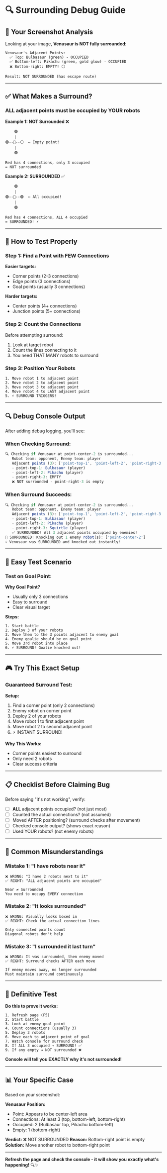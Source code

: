 # 🔍 Surrounding Debug Guide

## 📸 Your Screenshot Analysis

Looking at your image, **Venusaur is NOT fully surrounded**:

```
Venusaur's Adjacent Points:
  ✅ Top: Bulbasaur (green) - OCCUPIED
  ✅ Bottom-left: Pikachu (green, gold glow) - OCCUPIED
  ❌ Bottom-right: EMPTY! ⚪
  
Result: NOT SURROUNDED (has escape route)
```

---

## ✅ What Makes a Surround?

### **ALL adjacent points must be occupied by YOUR robots**

**Example 1: NOT Surrounded** ❌
```
    🟢
    |
🟢--🔴--⚪  ← Empty point!
    |
    🟢

Red has 4 connections, only 3 occupied
= NOT surrounded
```

**Example 2: SURROUNDED** ✅
```
    🟢
    |
🟢--🔴--🟢  ← All occupied!
    |
    🟢

Red has 4 connections, ALL 4 occupied
= SURROUNDED! ⚡
```

---

## 🧪 How to Test Properly

### **Step 1: Find a Point with FEW Connections**

**Easier targets:**
- Corner points (2-3 connections)
- Edge points (3 connections)
- Goal points (usually 3 connections)

**Harder targets:**
- Center points (4+ connections)
- Junction points (5+ connections)

### **Step 2: Count the Connections**

Before attempting surround:
1. Look at target robot
2. Count the lines connecting to it
3. You need THAT MANY robots to surround

### **Step 3: Position Your Robots**

```
1. Move robot 1 to adjacent point
2. Move robot 2 to adjacent point
3. Move robot 3 to adjacent point
4. Move robot 4 to LAST adjacent point
5. ⚡ SURROUND TRIGGERS!
```

---

## 🔍 Debug Console Output

After adding debug logging, you'll see:

### **When Checking Surround:**
```javascript
🔍 Checking if Venusaur at point-center-2 is surrounded...
   Robot team: opponent, Enemy team: player
   Adjacent points (3): ['point-top-1', 'point-left-2', 'point-right-3']
   - point-top-1: Bulbasaur (player)
   - point-left-2: Pikachu (player)
   - point-right-3: EMPTY
   ❌ NOT surrounded - point-right-3 is empty
```

### **When Surround Succeeds:**
```javascript
🔍 Checking if Venusaur at point-center-2 is surrounded...
   Robot team: opponent, Enemy team: player
   Adjacent points (3): ['point-top-1', 'point-left-2', 'point-right-3']
   - point-top-1: Bulbasaur (player)
   - point-left-2: Pikachu (player)
   - point-right-3: Squirtle (player)
   ✅ SURROUNDED! All 3 adjacent points occupied by enemies!
🎯 SURROUNDED! Knocking out 1 enemy robot(s): ['point-center-2']
💀 Venusaur was SURROUNDED and knocked out instantly!
```

---

## 🎯 Easy Test Scenario

### **Test on Goal Point:**

**Why Goal Point?**
- Usually only 3 connections
- Easy to surround
- Clear visual target

**Steps:**
```
1. Start battle
2. Deploy 3 of your robots
3. Move them to the 3 points adjacent to enemy goal
4. Enemy goalie should be on goal point
5. Move 3rd robot into place
6. ⚡ SURROUND! Goalie knocked out!
```

---

## 🎮 Try This Exact Setup

### **Guaranteed Surround Test:**

**Setup:**
1. Find a corner point (only 2 connections)
2. Enemy robot on corner point
3. Deploy 2 of your robots
4. Move robot 1 to first adjacent point
5. Move robot 2 to second adjacent point
6. ⚡ INSTANT SURROUND!

**Why This Works:**
- Corner points easiest to surround
- Only need 2 robots
- Clear success criteria

---

## 📋 Checklist Before Claiming Bug

Before saying "it's not working", verify:

- [ ] **ALL** adjacent points occupied? (not just most)
- [ ] Counted the actual connections? (not assumed)
- [ ] Moved AFTER positioning? (surround checks after movement)
- [ ] Checked console output? (shows exact reason)
- [ ] Used YOUR robots? (not enemy robots)

---

## 🔧 Common Misunderstandings

### **Mistake 1: "I have robots near it"**
```
❌ WRONG: "I have 2 robots next to it"
✅ RIGHT: "ALL adjacent points are occupied"

Near ≠ Surrounded
You need to occupy EVERY connection
```

### **Mistake 2: "It looks surrounded"**
```
❌ WRONG: Visually looks boxed in
✅ RIGHT: Check the actual connection lines

Only connected points count
Diagonal robots don't help
```

### **Mistake 3: "I surrounded it last turn"**
```
❌ WRONG: It was surrounded, then enemy moved
✅ RIGHT: Surround checks AFTER each move

If enemy moves away, no longer surrounded
Must maintain surround continuously
```

---

## 🎯 Definitive Test

**Do this to prove it works:**

```
1. Refresh page (F5)
2. Start battle
3. Look at enemy goal point
4. Count connections (usually 3)
5. Deploy 3 robots
6. Move each to adjacent point of goal
7. Watch console for surround check
8. If ALL 3 occupied → SURROUND! ✅
9. If any empty → NOT surrounded ❌
```

**Console will tell you EXACTLY why it's not surrounded!**

---

## 📊 Your Specific Case

Based on your screenshot:

**Venusaur Position:**
- Point: Appears to be center-left area
- Connections: At least 3 (top, bottom-left, bottom-right)
- Occupied: 2 (Bulbasaur top, Pikachu bottom-left)
- Empty: 1 (bottom-right)

**Verdict:** ❌ NOT SURROUNDED
**Reason:** Bottom-right point is empty
**Solution:** Move another robot to bottom-right point

---

**Refresh the page and check the console - it will show you exactly what's happening!** 🔍✨
